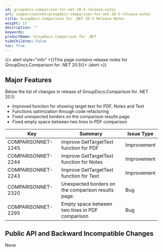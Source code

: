 ```yaml
---
id: groupdocs-comparison-for-net-20-5-release-notes
url: comparison/net/groupdocs-comparison-for-net-20-5-release-notes
title: GroupDocs.Comparison for .NET 20.5 Release Notes
weight: 13
description: ""
keywords:
productName: GroupDocs.Comparison for .NET
hideChildren: False
toc: True
---
```


{{< alert style="info" >}}This page contains release notes for GroupDocs.Comparison for .NET 20.5{{< /alert >}}

## Major Features

Below the list of changes in release of GroupDocs.Comparison for .NET 20.5:

- Improved function for showing target text for PDF, Notes and Text
- Functions optimization through code refactoring
- Fixed unexpected borders on the comparison results page.
- Fixed empty space between two lines in PDF comparison

| Key                | Summary                                            | Issue Type  |
| ------------------ | -------------------------------------------------- | ----------- |
| COMPARISONNET-2245 | Improve GetTargetText function for PDF             | Improvement |
| COMPARISONNET-2244 | Improve GetTargetText function for Notes           | Improvement |
| COMPARISONNET-2243 | Improve GetTargetText function for Text            | Improvement |
| COMPARISONNET-2320 | Unexpected borders on the comparison results page. | Bug         |
| COMPARISONNET-2295 | Empty space between two lines in PDF comparison    | Bug         |

## Public API and Backward Incompatible Changes

None

